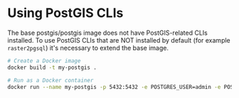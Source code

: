 # Using PostGIS CLIs
The base postgis/postgis image does not have PostGIS-related CLIs installed. To use PostGIS CLIs that are NOT installed by default (for example `raster2pgsql`) it's necessary to extend the base image.

```sh
# Create a Docker image
docker build -t my-postgis .

# Run as a Docker container
docker run --name my-postgis -p 5432:5432 -e POSTGRES_USER=admin -e POSTGRES_PASSWORD=password -d my-postgis
```
